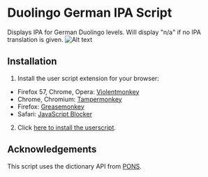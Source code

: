 # Duolingo German IPA Script
Displays IPA for German Duolingo levels. Will display "n/a" if no IPA translation is given.
![Alt text](https://github.com/ellemcfarlane/duolingoipa/tree/master/screenshots/duolingoipascreenshot.png?raw=true)

## Installation
1. Install the user script extension for your browser:
 * Firefox 57, Chrome, Opera: [Violentmonkey](https://violentmonkey.github.io/get-it/)
 * Chrome, Chromium: [Tampermonkey](https://chrome.google.com/webstore/detail/tampermonkey/dhdgffkkebhmkfjojejmpbldmpobfkfo?hl=en)
 * Firefox: [Greasemonkey](https://addons.mozilla.org/en-US/firefox/addon/greasemonkey/)
 * Safari: [JavaScript Blocker](http://javascript-blocker.toggleable.com/)
2. Click [here to install the userscript](https://gist.github.com/ellemcfarlane/5a9dd00c7a0290415848f745ecd97917/raw/duolingoipa.user.js).

## Acknowledgements
This script uses the dictionary API from [PONS](https://en.pons.com/p/online-dictionary/developers/api).
